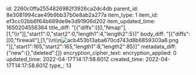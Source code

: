 id: 2260c0ffa2554826982f3926ca2dc4db
parent_id: 8e3081994cae49b9bb37b0e8ab2a277a
item_type: 1
item_id: ef3cc02bb6f64b689de9e3d91906d202
item_updated_time: 1650204556364
title_diff: "[{\"diffs\":[[0,\"Nmap\"],[1,\"\\\r\"]],\"start1\":0,\"start2\":0,\"length1\":4,\"length2\":5}]"
body_diff: "[{\"diffs\":[[0,\"firewall\"],[1,\"\\\n\\\n![acb453b13aba670cd743d8b6859303a8.png](:/f86d9f1791a3445b9d16646fd74ca1ea)\"]],\"start1\":165,\"start2\":165,\"length1\":8,\"length2\":85}]"
metadata_diff: {"new":{},"deleted":[]}
encryption_cipher_text: 
encryption_applied: 0
updated_time: 2022-04-17T14:17:58.601Z
created_time: 2022-04-17T14:17:58.601Z
type_: 13